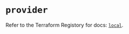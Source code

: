 # `provider`

Refer to the Terraform Registory for docs: [`local`](https://registry.terraform.io/providers/hashicorp/local/2.4.0/docs).
